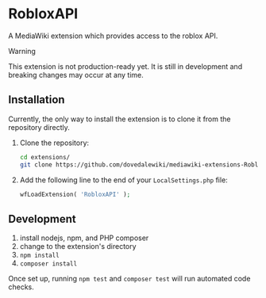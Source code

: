 # RobloxAPI

A MediaWiki extension which provides access to the roblox API.

> [!WARNING]
> This extension is not production-ready yet.
> It is still in development and breaking changes may occur at any time.

## Installation

Currently, the only way to install the extension is to clone it from the repository directly.

1. Clone the repository:
    ```sh
   cd extensions/
    git clone https://github.com/dovedalewiki/mediawiki-extensions-RobloxAPI.git
    ```
2. Add the following line to the end of your `LocalSettings.php` file:
    ```php
    wfLoadExtension( 'RobloxAPI' );
    ```

## Development

1. install nodejs, npm, and PHP composer
2. change to the extension's directory
3. `npm install`
4. `composer install`

Once set up, running `npm test` and `composer test` will run automated code checks.
